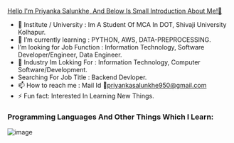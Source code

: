 [Hello I'm Priyanka Salunkhe, And Below Is Small Introduction About Me!👋](###%20Hello%20I%27m%20Priyanka%20Salunkhe,%20And%20Below%20Is%20Small%20Introduction%20About%20Me!%F0%9F%91%8B)

- 🔭 Institute / University : Im A Student Of MCA In DOT, Shivaji University Kolhapur.
- 🌱 I’m currently learning : PYTHON, AWS, DATA-PREPROCESSING.
- I’m looking for Job Function : Information Technology, Software Developer/Engineer, Data     Engineer.
- 💬 Industry Im Lokking For : Information Technology, Computer Software/Development.
- Searching For Job Title : Backend Devloper.
- 📫 How to reach me : Mail Id 📧priyankasalunkhe950@gmail.com
- ⚡ Fun fact:  Interested In Learning New Things.


### Programming Languages And Other Things Which I Learn:

![image](https://user-images.githubusercontent.com/114103435/191611344-f1e0bd37-17db-4d10-816e-de3563f4cabb.png)
